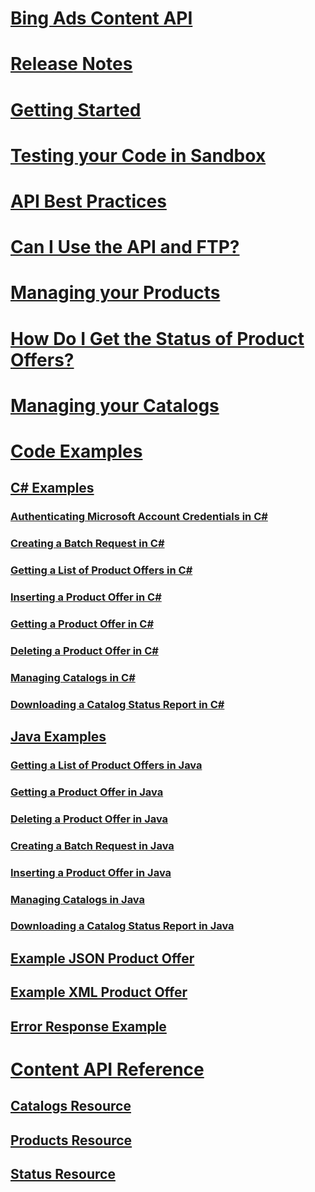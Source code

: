 # [Bing Ads Content API](bing-ads-content-api.md)
# [Release Notes](release-notes.md)
# [Getting Started](getting-started.md)
# [Testing your Code in Sandbox](testing-your-code-in-sandbox.md)
# [API Best Practices](api-best-practices.md)
# [Can I Use the API and FTP?](can-i-use-the-api-and-ftp.md)
# [Managing your Products](managing-your-products.md)
# [How Do I Get the Status of Product Offers?](how-do-i-get-the-status-of-product-offers.md)
# [Managing your Catalogs](managing-your-catalogs.md)
# [Code Examples](code-examples.md)
## [C# Examples](csharp-examples.md)
### [Authenticating Microsoft Account Credentials in C#](authenticating-microsoft-account-credentials-in-csharp.md)
### [Creating a Batch Request in C#](creating-a-batch-request-in-csharp.md)
### [Getting a List of Product Offers in C#](getting-a-list-of-product-offers-in-csharp.md)
### [Inserting a Product Offer in C#](inserting-a-product-offer-in-csharp.md)
### [Getting a Product Offer in C#](getting-a-product-offer-in-csharp.md)
### [Deleting a Product Offer in C#](deleting-a-product-offer-in-csharp.md)
### [Managing Catalogs in C#](managing-catalogs-in-csharp.md)
### [Downloading a Catalog Status Report in C#](downloading-a-catalog-status-report-in-csharp.md)
## [Java Examples](java-examples.md)
### [Getting a List of Product Offers in Java](getting-a-list-of-product-offers-in-java.md)
### [Getting a Product Offer in Java](getting-a-product-offer-in-java.md)
### [Deleting a Product Offer in Java](deleting-a-product-offer-in-java.md)
### [Creating a Batch Request in Java](creating-a-batch-request-in-java.md)
### [Inserting a Product Offer in Java](inserting-a-product-offer-in-java.md)
### [Managing Catalogs in Java](managing-catalogs-in-java.md)
### [Downloading a Catalog Status Report in Java](downloading-a-catalog-status-report-in-java.md)
## [Example JSON Product Offer](example-json-product-offer.md)
## [Example XML Product Offer](example-xml-product-offer.md)
## [Error Response Example](error-response-example.md)
# [Content API Reference](content-api-reference.md)
## [Catalogs Resource](catalogs-resource.md)
## [Products Resource](products-resource.md)
## [Status Resource](status-resource.md)
